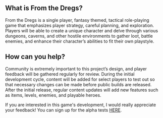 ## What is From the Dregs?
From the Dregs is a single player, fantasy themed, tactical role-playing game that emphasizes player strategy, careful planning, and exploration. Players will be able to create a unique character and delve through various dungeons, caverns, and other hostile environments to gather loot, battle enemies, and enhance their character’s abilities to fit their own playstyle.

## How can you help?
Community is extremely important to this project’s design, and player feedback will be gathered regularly for review. During the initial development cycle, content will be added for select players to test out so that necessary changes can be made before public builds are released. After the initial release, regular content updates will add new features such as items, levels, enemies, and playable heroes.

If you are interested in this game's development, I would really appreciate your feedback! You can sign up for the alpha tests [HERE](https://forms.gle/LPgms8RwYXV1bhd6A).
